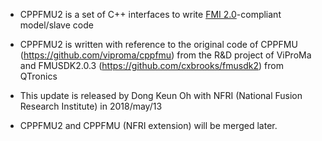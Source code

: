 * CPPFMU2 is a set of C++ interfaces to write 
[FMI 2.0](https://www.fmi-standard.org)-compliant model/slave code

* CPPFMU2 is written with reference to the original code of CPPFMU 
(https://github.com/viproma/cppfmu) from the R&D project of ViProMa 
and FMUSDK2.0.3 (https://github.com/cxbrooks/fmusdk2) from QTronics

* This update is released by Dong Keun Oh with NFRI 
(National Fusion Research Institute) in 2018/may/13

* CPPFMU2 and CPPFMU (NFRI extension) will be merged later.
